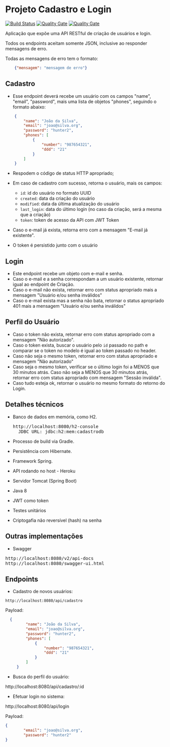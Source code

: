 


# Projeto Cadastro e Login

[![Build Status](https://api.travis-ci.com/alexsrosa/cadastro-service.svg?branch=master)](https://api.travis-ci.com/alexsrosa/cadastro-service)
[![Quality Gate](https://sonarcloud.io/api/project_badges/measure?project=alexsrosa%3Acadastro-service&metric=alert_status)](https://sonarcloud.io/dashboard?id=alexsrosa%3Acadastro-service)
[![Quality Gate](https://sonarcloud.io/api/project_badges/measure?project=alexsrosa%3Acadastro-service&metric=coverage)](https://sonarcloud.io/api/project_badges/measure?project=alexsrosa%3Acadastro-service)



Aplicação que expõe uma API RESTful de criação de usuários e login.

Todos os endpoints aceitam somente JSON, inclusive ao responder mensagens de erro.

Todas as mensagens de erro tem o formato:

```json
    {"mensagem": "mensagem de erro"}
```

## Cadastro

* Esse endpoint deverá recebe um usuário com os campos "name", "email", "password", mais uma lista de objetos "phones", 
seguindo o formato abaixo:

```json
    {
        "name": "João da Silva",
        "email": "joao@silva.org",
        "password": "hunter2",
        "phones": [
            {
                "number": "987654321",
                "ddd": "21"
            }
        ]
    }
```

* Respodem o código de status HTTP apropriado;

* Em caso de cadastro com sucesso, retorna o usuário, mais os campos:

    * `id`: id do usuário no formato UUID
    * `created`: data da criação do usuário
    * `modified`: data da última atualização do usuário
    * `last_login`: data do último login (no caso da criação, será a mesma que a criação)
    * `token`: token de acesso da API com JWT Token

* Caso o e-mail já exista, retorna erro com a mensagem "E-mail já existente".
* O token é persistido junto com o usuário

## Login

* Este endpoint recebe um objeto com e-mail e senha.
* Caso o e-mail e a senha correspondam a um usuário existente, retornar igual ao endpoint de Criação.
* Caso o e-mail não exista, retornar erro com status apropriado mais a mensagem "Usuário e/ou senha inválidos"
* Caso o e-mail exista mas a senha não bata, retornar o status apropriado 401 mais a mensagem "Usuário e/ou senha inválidos"

## Perfil do Usuário
* Caso o token não exista, retornar erro com status apropriado com a mensagem "Não autorizado".
* Caso o token exista, buscar o usuário pelo `id` passado no path e comparar se o token no modelo é igual ao token passado no header.
* Caso não seja o mesmo token, retornar erro com status apropriado e mensagem "Não autorizado"
* Caso seja o mesmo token, verificar se o último login foi a MENOS que 30 minutos atrás. Caso não seja a MENOS que 30 minutos atrás, retornar erro com status apropriado com mensagem "Sessão inválida".
* Caso tudo esteja ok, retornar o usuário no mesmo formato do retorno do Login.

## Detalhes técnicos
* Banco de dados em memória, como H2.

    <pre>http://localhost:8080/h2-console
    JDBC URL: jdbc:h2:mem:cadastrodb</pre>
    
* Processo de build via Gradle.
* Persistência com Hibernate.
* Framework Spring.
* API rodando no host - Heroku
* Servidor Tomcat (Spring Boot)
* Java 8
* JWT como token
* Testes unitários
* Criptogafia não reversível (hash) na senha

## Outras implementações

* Swagger
<pre>http://localhost:8080/v2/api-docs
http://localhost:8080/swagger-ui.html</pre>

## Endpoints

* Cadastro de novos usuários:
    
`http://localhost:8080/api/cadastro`

Payload:
```json
  {
         "name": "João da Silva",
         "email": "joao@silva.org",
         "password": "hunter2",
         "phones": [
             {
                 "number": "987654321",
                 "ddd": "21"
             }
         ]
     }
```
* Busca do perfil do usuário:

http://localhost:8080/api/cadastro/:id

* Efetuar login no sistema:

http://localhost:8080/api/login

Payload:
```json
{
        "email": "joao@silva.org",
        "password": "hunter2"
}
```